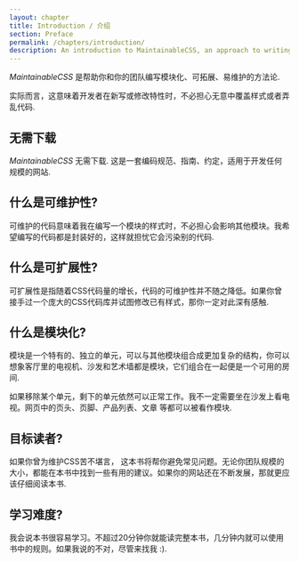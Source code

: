 ```yaml
---
layout: chapter
title: Introduction / 介绍
section: Preface
permalink: /chapters/introduction/
description: An introduction to MaintainableCSS, an approach to writing modular, scalable and of course maintainable CSS.
---
```


*MaintainableCSS* 是帮助你和你的团队编写模块化、可拓展、易维护的方法论.

实际而言，这意味着开发者在新写或修改特性时，不必担心无意中覆盖样式或者弄乱代码.

## 无需下载

*MaintainableCSS* 无需下载. 这是一套编码规范、指南、约定，适用于开发任何规模的网站.

## 什么是可维护性?

可维护的代码意味着我在编写一个模块的样式时，不必担心会影响其他模块。我希望编写的代码都是封装好的，这样就担忧它会污染别的代码.

## 什么是可扩展性?

可扩展性是指随着CSS代码量的增长，代码的可维护性并不随之降低。如果你曾接手过一个庞大的CSS代码库并试图修改已有样式，那你一定对此深有感触.

## 什么是模块化?

模块是一个特有的、独立的单元，可以与其他模块组合成更加复杂的结构，你可以想象客厅里的电视机、沙发和艺术墙都是模块，它们组合在一起便是一个可用的房间.

如果移除某个单元，剩下的单元依然可以正常工作。我不一定需要坐在沙发上看电视。网页中的页头、页脚、产品列表、文章 等都可以被看作模块.

## 目标读者?

如果你曾为维护CSS苦不堪言， 这本书将帮你避免常见问题。无论你团队规模的大小，都能在本书中找到一些有用的建议。如果你的网站还在不断发展，那就更应该仔细阅读本书.

## 学习难度?

我会说本书很容易学习。不超过20分钟你就能读完整本书，几分钟内就可以使用书中的规则。如果我说的不对，尽管来找我 :).
